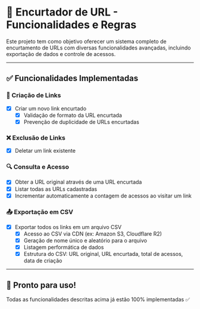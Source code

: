 # 🔗 Encurtador de URL - Funcionalidades e Regras

Este projeto tem como objetivo oferecer um sistema completo de encurtamento de URLs com diversas funcionalidades avançadas, incluindo exportação de dados e controle de acessos.

---

## ✅ Funcionalidades Implementadas

### 📌 Criação de Links
- [x] Criar um novo link encurtado
  - [x] Validação de formato da URL encurtada
  - [x] Prevenção de duplicidade de URLs encurtadas

### ❌ Exclusão de Links
- [x] Deletar um link existente

### 🔍 Consulta e Acesso
- [x] Obter a URL original através de uma URL encurtada
- [x] Listar todas as URLs cadastradas
- [x] Incrementar automaticamente a contagem de acessos ao visitar um link

### 📤 Exportação em CSV
- [x] Exportar todos os links em um arquivo CSV
  - [x] Acesso ao CSV via CDN (ex: Amazon S3, Cloudflare R2)
  - [x] Geração de nome único e aleatório para o arquivo
  - [x] Listagem performática de dados
  - [x] Estrutura do CSV: URL original, URL encurtada, total de acessos, data de criação

---

## 🚀 Pronto para uso!
Todas as funcionalidades descritas acima já estão 100% implementadas ✅